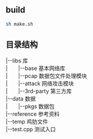 ## build
``` bash
sh make.sh
```

## 目录结构
|--libs 库  
|　　|--base 基本网络库  
|　　|--pcap 数据包文件处理模块  
|　　|--attack 网络攻击模块  
|　　|--3rd-party 第三方库  
|--data 数据  
|　　|--pkgs 数据包  
|--reference 参考资料  
|--temp 鸡肋文件  
|--test.cpp 测试入口  
